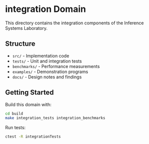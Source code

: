 # integration Domain

This directory contains the integration components of the Inference Systems Laboratory.

## Structure

- `src/` - Implementation code
- `tests/` - Unit and integration tests  
- `benchmarks/` - Performance measurements
- `examples/` - Demonstration programs
- `docs/` - Design notes and findings

## Getting Started

Build this domain with:
```bash
cd build
make integration_tests integration_benchmarks
```

Run tests:
```bash
ctest -R integrationTests
```

